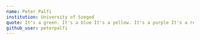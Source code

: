 ```yaml
---
name: Peter Palfi
institution: University of Szeged
quote: It's a green. It's a blue It's a yellow. It's a purple It's a red... it's a red
github_user: peterpalfi
---
```

